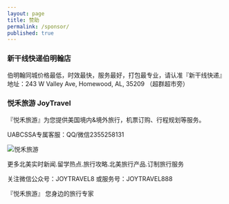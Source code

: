 ```yaml
---
layout: page
title: 赞助
permalink: /sponsor/
published: true
---
```


### 新干线快递伯明翰店

伯明翰同城价格最低，时效最快，服务最好，打包最专业，请认准『新干线快递』
地址：243 W Valley Ave, Homewood, AL, 35209 （超群超市旁）



### 悦禾旅游 JoyTravel 

『悦禾旅游』为您提供美国境内&境外旅行，机票订购、行程规划等服务。

UABCSSA专属客服：QQ/微信2355258131

![悦禾旅游](https://i.imgur.com/l0QfTpD.jpg)

更多北美实时新闻.留学热点.旅行攻略.北美旅行产品.订制旅行服务

关注微信公众号：JOYTRAVEL8 或服务号：JOYTRAVEL888

『悦禾旅游』 您身边的旅行专家
